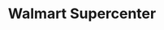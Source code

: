 ---
title: "Walmart Supercenter"
url: /la-habra/walmart-supercenter-south-beach-boulevard/
shop: Supermarkt
---